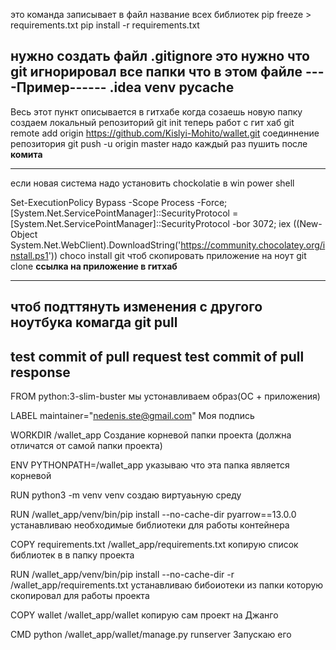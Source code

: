 это команда записывает в файл название всех библиотек
pip freeze > requirements.txt
pip install -r requirements.txt

нужно создать файл .gitignore это нужно что git игнорировал все папки что в этом файле
----Пример------
.idea
venv
__pycache__
----------------------------------------------------------------------------------------
Весь этот пункт описывается в гитхабе когда созаешь новую папку
создаем локальный репозиторий 
git init
теперь работ с гит хаб
git remote add origin https://github.com/Kislyi-Mohito/wallet.git соединнение репозитория
git push -u origin master надо каждый раз пушить после __комита__

----------------------------------------
если новая система
надо установить chockolatie
в win power shell

Set-ExecutionPolicy Bypass -Scope Process -Force; [System.Net.ServicePointManager]::SecurityProtocol = [System.Net.ServicePointManager]::SecurityProtocol -bor 3072; iex ((New-Object System.Net.WebClient).DownloadString('https://community.chocolatey.org/install.ps1'))
choco install git
чтоб скопировать приложение на ноут 
git clone __ссылка на приложение в гитхаб__
___________________________________________
чтоб подттянуть изменения с другого ноутбука комагда
git pull
---------------------------------------------------
test commit of pull request
test commit of pull response
--------------------------------------------------------------------------------------------
FROM python:3-slim-buster  мы устонавливаем образ(ОС + приложения)

LABEL maintainer="nedenis.ste@gmail.com"  Моя подпись

WORKDIR /wallet_app         Создание корневой папки проекта (должна отличатся от самой папки проекта)

ENV PYTHONPATH=/wallet_app   указываю что эта папка является корневой

RUN python3 -m venv venv     создаю виртуаьную среду 

RUN /wallet_app/venv/bin/pip install --no-cache-dir pyarrow==13.0.0     устанавливаю необходимые библиотеки для работы контейнера

COPY requirements.txt /wallet_app/requirements.txt              копирую список библиотек в в папку проекта

RUN /wallet_app/venv/bin/pip install --no-cache-dir -r /wallet_app/requirements.txt      устанавливаю бибоиотеки из папки которую скопировал для работы проекта

COPY wallet /wallet_app/wallet      копирую сам проект на Джанго

CMD python /wallet_app/wallet/manage.py runserver   Запускаю его